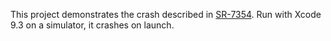 This project demonstrates the crash described in [SR-7354](https://bugs.swift.org/browse/SR-7354). Run with Xcode 9.3 on a simulator, it crashes on launch.
